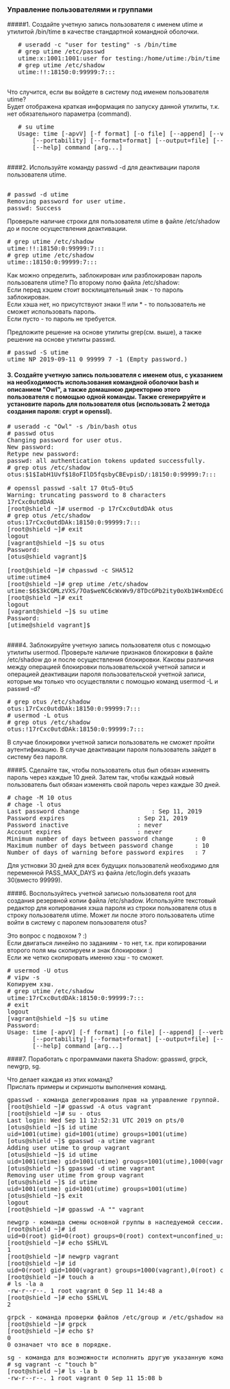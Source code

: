 ### Управление пользователями и группами
#####1. Создайте учетную запись пользователя с именем utime и утилитой /bin/time в качестве стандартной командной оболочки.
   <pre>
   # useradd -c "user for testing" -s /bin/time
   # grep utime /etc/passwd
   utime:x:1001:1001:user for testing:/home/utime:/bin/time
   # grep utime /etc/shadow
   utime:!!:18150:0:99999:7:::
   </pre>  
   
   Что случится, если вы войдете в систему под именем пользователя utime?  
   Будет отображена краткая информация по запуску данной утилиты, т.к. нет обязательного параметра (command).

   <pre>
   # su utime
   Usage: time [-apvV] [-f format] [-o file] [--append] [--verbose]
       [--portability] [--format=format] [--output=file] [--version]
       [--help] command [arg...]
   </pre>
   
####2. Используйте команду passwd -d для деактивации пароля пользователя utime.

<pre>  
# passwd -d utime
Removing password for user utime.
passwd: Success
</pre>

Проверьте наличие строки для пользователя utime в файле /etc/shadow до и после осуществления деактивации.  

<pre>
# grep utime /etc/shadow
utime:!!:18150:0:99999:7:::
# grep utime /etc/shadow
utime::18150:0:99999:7:::
</pre>

Как можно определить, заблокирован или разблокирован пароль пользователя utime? 
По второму полю файла /etc/shadow:  
Если перед хэшем стоит восклицательный знак - то пароль заблокирован.  
Если хэша нет, но присутствуют знаки !! или * - то пользователь не сможет использовать пароль.  
Если пусто - то пароль не требуется.  

Предложите решение на основе утилиты grep(см. выше), а также решение на основе утилиты passwd.

<pre>
# passwd -S utime
utime NP 2019-09-11 0 99999 7 -1 (Empty password.)
</pre>

#### 3. Создайте учетную запись пользователя с именем otus, с указанием на необходимость использования командной оболочки bash и описанием "Owl", а также домашнюю директорию этого пользователя с помощью одной команды. Также сгенерируйте и установите пароль для пользователя otus (использовать 2 метода создания пароля: crypt и openssl).

<pre>
# useradd -c "Owl" -s /bin/bash otus
# passwd otus
Changing password for user otus.
New password: 
Retype new password: 
passwd: all authentication tokens updated successfully.
# grep otus /etc/shadow
otus:$1$IabH1Uvf$18oFIlD5fqsbyCBEvpisD/:18150:0:99999:7:::

# openssl passwd -salt 17 0tu5-0tu5
Warning: truncating password to 8 characters
17rCxc0utdDAk
[root@shield ~]# usermod -p 17rCxc0utdDAk otus
# grep otus /etc/shadow
otus:17rCxc0utdDAk:18150:0:99999:7:::
[root@shield ~]# exit
logout
[vagrant@shield ~]$ su otus
Password: 
[otus@shield vagrant]$

[root@shield ~]# chpasswd -c SHA512
utime:utime4
[root@shield ~]# grep utime /etc/shadow
utime:$6$3kCGMLzVXS/7Oa$weNC6cWxWv9/8TDcGPb2ity0oXb1W4xmDEcGS6A4CyxIhjhzPtGWl1vV4P2hlb4G5NdRH3NDV08haAZFr2omJ.:18152:0:99999:7:::
[root@shield ~]# exit
logout
[vagrant@shield ~]$ su utime
Password: 
[utime@shield vagrant]$ 

</pre>


####4. Заблокируйте учетную запись пользователя otus с помощью утилиты usermod. Проверьте наличие признаков блокировки в файле /etc/shadow до и после осуществления блокировки. Каковы различия между операцией блокировки пользовательской учетной записи и операцией деактивации пароля пользовательской учетной записи, которые мы только что осуществляли с помощью команд usermod -L и passwd -d?

<pre>
# grep otus /etc/shadow
otus:17rCxc0utdDAk:18150:0:99999:7:::
# usermod -L otus
# grep otus /etc/shadow
otus:!17rCxc0utdDAk:18150:0:99999:7:::
</pre>

В случае блокировки учетной записи пользователь не сможет пройти аутентификацию.
В случае деактивации пароля пользователь зайдет в систему без пароля.

####5. Сделайте так, чтобы пользователь otus был обязан изменять пароль через каждые 10 дней. Затем так, чтобы каждый новый пользователь был обязан изменять свой пароль через каждые 30 дней.

<pre>
# chage -M 10 otus
# chage -l otus
Last password change					: Sep 11, 2019
Password expires					: Sep 21, 2019
Password inactive					: never
Account expires						: never
Minimum number of days between password change		: 0
Maximum number of days between password change		: 10
Number of days of warning before password expires	: 7
</pre>

Для устновки 30 дней для всех будущих пользователй необходимо для переменной PASS_MAX_DAYS из файла /etc/login.defs указать 30(вместо 99999).

####6. Воспользуйтесь учетной записью пользователя root для создания резервной копии файла /etc/shadow. Используйте текстовый редактор для копирования хэша пароля из строки пользователя otus в строку пользователя utime. Может ли после этого пользователь utime войти в систему с паролем пользователя otus? 

Это вопрос с подвохом ? :)  
Если двигаться линейно по заданиям - то нет, т.к. при копировании второго поля мы скопируем и знак блокировки :)  
Если же четко скопировать именно хэш - то сможет.

<pre>
# usermod -U otus
# vipw -s
Копируем хэш.
# grep utime /etc/shadow
utime:17rCxc0utdDAk:18150:0:99999:7:::
# exit
logout
[vagrant@shield ~]$ su utime
Password: 
Usage: time [-apvV] [-f format] [-o file] [--append] [--verbose]
       [--portability] [--format=format] [--output=file] [--version]
       [--help] command [arg...]
</pre>

####7. Поработать с программами пакета Shadow: gpasswd, grpck, newgrp, sg.

Что делает каждая из этих команд?  
Прислать примеры и скриншоты выполнения команд.

<pre>
gpasswd - команда делегирования прав на управление группой.
[root@shield ~]# gpasswd -A otus vagrant
[root@shield ~]# su - otus
Last login: Wed Sep 11 12:52:31 UTC 2019 on pts/0
[otus@shield ~]$ id utime
uid=1001(utime) gid=1001(utime) groups=1001(utime)
[otus@shield ~]$ gpasswd -a utime vagrant
Adding user utime to group vagrant
[otus@shield ~]$ id utime
uid=1001(utime) gid=1001(utime) groups=1001(utime),1000(vagrant)
[otus@shield ~]$ gpasswd -d utime vagrant
Removing user utime from group vagrant
[otus@shield ~]$ id utime
uid=1001(utime) gid=1001(utime) groups=1001(utime)
[otus@shield ~]$ exit
logout
[root@shield ~]# gpasswd -A "" vagrant
</pre>

<pre>
newgrp - команда смены основной группы в наследуемой сессии.
[root@shield ~]# id
uid=0(root) gid=0(root) groups=0(root) context=unconfined_u:unconfined_r:unconfined_t:s0-s0:c0.c1023
[root@shield ~]# echo $SHLVL
1
[root@shield ~]# newgrp vagrant
[root@shield ~]# id
uid=0(root) gid=1000(vagrant) groups=1000(vagrant),0(root) context=unconfined_u:unconfined_r:unconfined_t:s0-s0:c0.c1023
[root@shield ~]# touch a
# ls -la a
-rw-r--r--. 1 root vagrant 0 Sep 11 14:48 a
[root@shield ~]# echo $SHLVL
2
</pre>

<pre>
grpck - команда проверки файлов /etc/group и /etc/gshadow на корректность описания.
[root@shield ~]# grpck 
[root@shield ~]# echo $?
0
0 означает что все в порядке.
</pre>

<pre>
sg - команда для возможности исполнить другую указанную команду с правами другой группы.
# sg vagrant -c "touch b"
[root@shield ~]# ls -la b
-rw-r--r--. 1 root vagrant 0 Sep 11 15:08 b
</pre>
